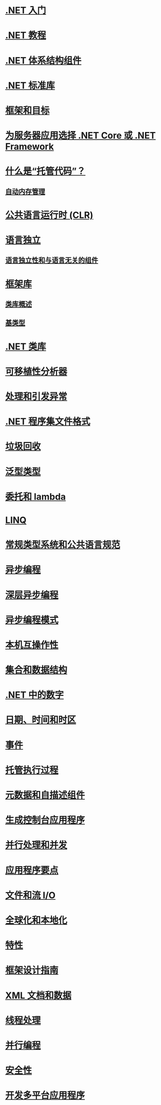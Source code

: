 # [.NET 入门](getting-started.md)
# [.NET 教程](tour.md)
# [.NET 体系结构组件](components.md)
# [.NET 标准库](library.md)
# [框架和目标](frameworks.md)
# [为服务器应用选择 .NET Core 或 .NET Framework](choosing-core-framework-server.md)
# [什么是“托管代码”？](managed-code.md)
## [自动内存管理](automatic-memory-management.md) 
# [公共语言运行时 (CLR)](clr.md)
# [语言独立](language-independence.md)
## [语言独立性和与语言无关的组件](language-independence-and-language-independent-components.md)
# [框架库](framework-libraries.md)
## [类库概述](class-library-overview.md)  
## [基类型](base-types/)  
# [.NET 类库](class-libraries.md)
# [可移植性分析器](portability-analyzer.md)
# [处理和引发异常](exceptions/)
# [.NET 程序集文件格式](assembly-format.md)
# [垃圾回收](garbage-collection/)
# [泛型类型](generics.md)
# [委托和 lambda](delegates-lambdas.md)
# [LINQ](using-linq.md)
# [常规类型系统和公共语言规范](common-type-system.md)
# [异步编程](async.md)
# [深层异步编程](async-in-depth.md)
# [异步编程模式](asynchronous-programming-patterns/)
# [本机互操作性](native-interop.md)
# [集合和数据结构](collections/)
# [.NET 中的数字](numerics.md)
# [日期、时间和时区](datetime/)
# [事件](events/)
# [托管执行过程](managed-execution-process.md)
# [元数据和自描述组件](metadata-and-self-describing-components.md)
# [生成控制台应用程序](building-console-apps.md)
# [并行处理和并发](parallel-processing-and-concurrency.md)
# [应用程序要点](application-essentials.md)
# [文件和流 I/O](io/index.md)
# [全球化和本地化](globalization-localization/)
# [特性](attributes/)
# [框架设计指南](design-guidelines/)
# [XML 文档和数据](data/xml/)
# [线程处理](threading/)
# [并行编程](parallel-programming/)
# [安全性](security/)
# [开发多平台应用程序](cross-platform/)
